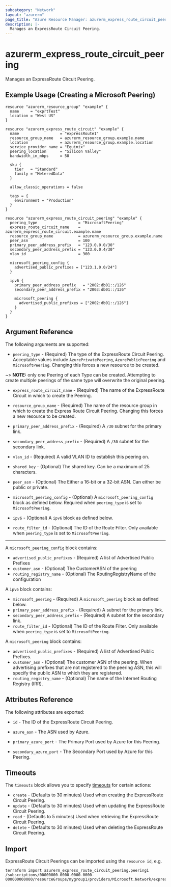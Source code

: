 ```yaml
---
subcategory: "Network"
layout: "azurerm"
page_title: "Azure Resource Manager: azurerm_express_route_circuit_peering"
description: |-
  Manages an ExpressRoute Circuit Peering.
---
```


# azurerm_express_route_circuit_peering

Manages an ExpressRoute Circuit Peering.

## Example Usage (Creating a Microsoft Peering)

```hcl
resource "azurerm_resource_group" "example" {
  name     = "exprtTest"
  location = "West US"
}

resource "azurerm_express_route_circuit" "example" {
  name                  = "expressRoute1"
  resource_group_name   = azurerm_resource_group.example.name
  location              = azurerm_resource_group.example.location
  service_provider_name = "Equinix"
  peering_location      = "Silicon Valley"
  bandwidth_in_mbps     = 50

  sku {
    tier   = "Standard"
    family = "MeteredData"
  }

  allow_classic_operations = false

  tags = {
    environment = "Production"
  }
}

resource "azurerm_express_route_circuit_peering" "example" {
  peering_type                  = "MicrosoftPeering"
  express_route_circuit_name    = azurerm_express_route_circuit.example.name
  resource_group_name           = azurerm_resource_group.example.name
  peer_asn                      = 100
  primary_peer_address_prefix   = "123.0.0.0/30"
  secondary_peer_address_prefix = "123.0.0.4/30"
  vlan_id                       = 300

  microsoft_peering_config {
    advertised_public_prefixes = ["123.1.0.0/24"]
  }

  ipv6 {
    primary_peer_address_prefix   = "2002:db01::/126"
    secondary_peer_address_prefix = "2003:db01::/126"

    microsoft_peering {
      advertised_public_prefixes = ["2002:db01::/126"]
    }
  }
}
```

## Argument Reference

The following arguments are supported:

* `peering_type` - (Required) The type of the ExpressRoute Circuit Peering. Acceptable values include `AzurePrivatePeering`, `AzurePublicPeering` and `MicrosoftPeering`. Changing this forces a new resource to be created.

~> **NOTE:** only one Peering of each Type can be created. Attempting to create multiple peerings of the same type will overwrite the original peering.

* `express_route_circuit_name` - (Required) The name of the ExpressRoute Circuit in which to create the Peering.

* `resource_group_name` - (Required) The name of the resource group in which to
    create the Express Route Circuit Peering. Changing this forces a new resource to be created.

* `primary_peer_address_prefix` - (Required) A `/30` subnet for the primary link.
* `secondary_peer_address_prefix` - (Required) A `/30` subnet for the secondary link.
* `vlan_id` - (Required) A valid VLAN ID to establish this peering on.
* `shared_key` - (Optional) The shared key. Can be a maximum of 25 characters.
* `peer_asn` - (Optional) The Either a 16-bit or a 32-bit ASN. Can either be public or private.
* `microsoft_peering_config` - (Optional) A `microsoft_peering_config` block as defined below. Required when `peering_type` is set to `MicrosoftPeering`.
* `ipv6` - (Optional) A `ipv6` block as defined below.
* `route_filter_id` - (Optional) The ID of the Route Filter. Only available when `peering_type` is set to `MicrosoftPeering`.

---

A `microsoft_peering_config` block contains:

* `advertised_public_prefixes` - (Required) A list of Advertised Public Prefixes
* `customer_asn` - (Optional) The CustomerASN of the peering
* `routing_registry_name` - (Optional) The RoutingRegistryName of the configuration

A `ipv6` block contains:

* `microsoft_peering` - (Required)  A `microsoft_peering` block as defined below.
* `primary_peer_address_prefix` - (Required) A subnet for the primary link.
* `secondary_peer_address_prefix` - (Required) A subnet for the secondary link.
* `route_filter_id` - (Optional) The ID of the Route Filter. Only available when `peering_type` is set to `MicrosoftPeering`.

A `microsoft_peering` block contains:

* `advertised_public_prefixes` - (Required) A list of Advertised Public Prefixes.
* `customer_asn` - (Optional) The customer ASN of the peering. When advertising prefixes that are not registered to the peering ASN, this will specify the public ASN to which they are registered.
* `routing_registry_name` - (Optional) The name of the Internet Routing Registry (IRR).


## Attributes Reference

The following attributes are exported:

* `id` - The ID of the ExpressRoute Circuit Peering.

* `azure_asn` - The ASN used by Azure.

* `primary_azure_port` - The Primary Port used by Azure for this Peering.

* `secondary_azure_port` - The Secondary Port used by Azure for this Peering.

## Timeouts



The `timeouts` block allows you to specify [timeouts](https://www.terraform.io/docs/configuration/resources.html#timeouts) for certain actions:

* `create` - (Defaults to 30 minutes) Used when creating the ExpressRoute Circuit Peering.
* `update` - (Defaults to 30 minutes) Used when updating the ExpressRoute Circuit Peering.
* `read` - (Defaults to 5 minutes) Used when retrieving the ExpressRoute Circuit Peering.
* `delete` - (Defaults to 30 minutes) Used when deleting the ExpressRoute Circuit Peering.

## Import

ExpressRoute Circuit Peerings can be imported using the `resource id`, e.g.

```shell
terraform import azurerm_express_route_circuit_peering.peering1 /subscriptions/00000000-0000-0000-0000-000000000000/resourceGroups/mygroup1/providers/Microsoft.Network/expressRouteCircuits/myExpressRoute/peerings/peering1
```

